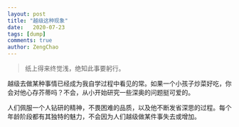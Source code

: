```yaml
---
layout: post
title: "越级这种现象"
date:   2020-07-23
tags: [dump]
comments: true
author: ZengChao
---
```


> 纸上得来终觉浅，绝知此事要躬行。

越级去做某种事情已经成为我自学过程中看见的常。如果一个小孩子炒菜好吃，你会对他心存芥蒂吗？不会，从小开始研究一些深奥的问题挺可爱的。

人们佩服一个人钻研的精神，不畏困难的品质，以及他不断发省深思的过程。每个年龄阶段都有其独特的魅力，不会因为人们越级做某件事失去或增加。
